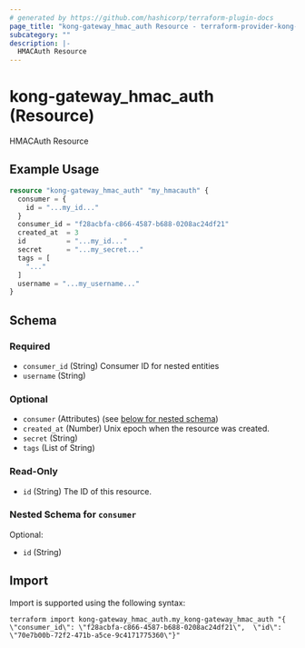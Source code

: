 ```yaml
---
# generated by https://github.com/hashicorp/terraform-plugin-docs
page_title: "kong-gateway_hmac_auth Resource - terraform-provider-kong-gateway"
subcategory: ""
description: |-
  HMACAuth Resource
---
```


# kong-gateway_hmac_auth (Resource)

HMACAuth Resource

## Example Usage

```terraform
resource "kong-gateway_hmac_auth" "my_hmacauth" {
  consumer = {
    id = "...my_id..."
  }
  consumer_id = "f28acbfa-c866-4587-b688-0208ac24df21"
  created_at  = 3
  id          = "...my_id..."
  secret      = "...my_secret..."
  tags = [
    "..."
  ]
  username = "...my_username..."
}
```

<!-- schema generated by tfplugindocs -->
## Schema

### Required

- `consumer_id` (String) Consumer ID for nested entities
- `username` (String)

### Optional

- `consumer` (Attributes) (see [below for nested schema](#nestedatt--consumer))
- `created_at` (Number) Unix epoch when the resource was created.
- `secret` (String)
- `tags` (List of String)

### Read-Only

- `id` (String) The ID of this resource.

<a id="nestedatt--consumer"></a>
### Nested Schema for `consumer`

Optional:

- `id` (String)

## Import

Import is supported using the following syntax:

```shell
terraform import kong-gateway_hmac_auth.my_kong-gateway_hmac_auth "{ \"consumer_id\": \"f28acbfa-c866-4587-b688-0208ac24df21\",  \"id\": \"70e7b00b-72f2-471b-a5ce-9c4171775360\"}"
```
